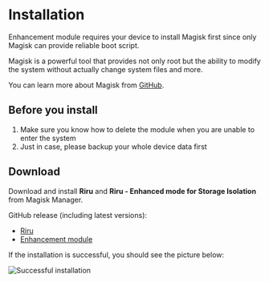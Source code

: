 # Installation

Enhancement module requires your device to install Magisk first since only Magisk can provide reliable boot script.

Magisk is a powerful tool that provides not only root but the ability to modify the system without actually change system files and more.

You can learn more about Magisk from [GitHub](https://github.com/topjohnwu/Magisk).

## Before you install

1. Make sure you know how to delete the module when you are unable to enter the system
2. Just in case, please backup your whole device data first

## Download

Download and install **Riru** and **Riru - Enhanced mode for Storage Isolation** from Magisk Manager.

GitHub release (including latest versions):

* [Riru](https://github.com/RikkaApps/Riru/releases)
* [Enhancement module](https://github.com/RikkaApps/StorageRedirect-assets/releases/tag/assets)

If the installation is successful, you should see the picture below:

<img :src="$withBase('/images/magisk_modules.png')" alt="Successful installation">